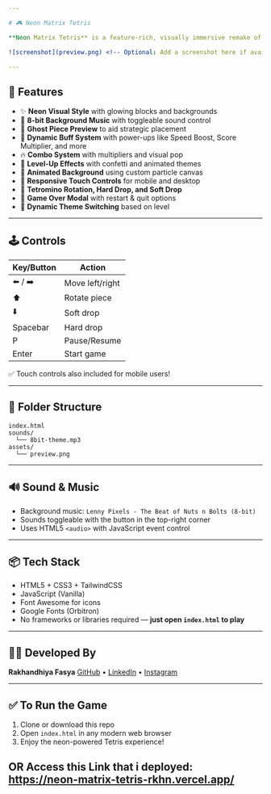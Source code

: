 ```yaml
---

# 🎮 Neon Matrix Tetris

**Neon Matrix Tetris** is a feature-rich, visually immersive remake of the classic Tetris game — reimagined with futuristic neon visuals, glowing particle animations, and interactive sound & UI enhancements.

![screenshot](preview.png) <!-- Optional: Add a screenshot here if available -->

---
```


## 🚀 Features

* ✨ **Neon Visual Style** with glowing blocks and backgrounds
* 🎵 **8-bit Background Music** with toggleable sound control
* 👻 **Ghost Piece Preview** to aid strategic placement
* 🧠 **Dynamic Buff System** with power-ups like Speed Boost, Score Multiplier, and more
* 🔥 **Combo System** with multipliers and visual pop
* 🎉 **Level-Up Effects** with confetti and animated themes
* 🌌 **Animated Background** using custom particle canvas
* 📱 **Responsive Touch Controls** for mobile and desktop
* 🧩 **Tetromino Rotation, Hard Drop, and Soft Drop**
* 🧾 **Game Over Modal** with restart & quit options
* 🌈 **Dynamic Theme Switching** based on level

---

## 🕹 Controls

| Key/Button | Action          |
| ---------- | --------------- |
| ⬅️ / ➡️    | Move left/right |
| ⬆️         | Rotate piece    |
| ⬇️         | Soft drop       |
| Spacebar   | Hard drop       |
| P          | Pause/Resume    |
| Enter      | Start game      |

✅ Touch controls also included for mobile users!

---

## 📁 Folder Structure

```
index.html
sounds/
  └── 8bit-theme.mp3
assets/
  └── preview.png
```

---

## 🔊 Sound & Music

* Background music: `Lenny Pixels - The Beat of Nuts n Bolts (8-bit)`
* Sounds toggleable with the button in the top-right corner
* Uses HTML5 `<audio>` with JavaScript event control

---

## 📦 Tech Stack

* HTML5 + CSS3 + TailwindCSS
* JavaScript (Vanilla)
* Font Awesome for icons
* Google Fonts (Orbitron)
* No frameworks or libraries required — **just open `index.html` to play**

---

## 🧑‍💻 Developed By

**Rakhandhiya Fasya**
[GitHub](https://github.com/Rakhandhiyafa) • [LinkedIn](https://www.linkedin.com/in/rakhandhiya/) • [Instagram](https://www.instagram.com/rakhandhiyafa/)

---

## ✅ To Run the Game

1. Clone or download this repo
2. Open `index.html` in any modern web browser
3. Enjoy the neon-powered Tetris experience!

OR
Access this Link that i deployed: https://neon-matrix-tetris-rkhn.vercel.app/
---

